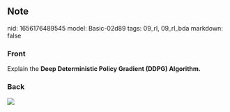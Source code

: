 ## Note
nid: 1656176489545
model: Basic-02d89
tags: 09_rl, 09_rl_bda
markdown: false

### Front
Explain the <b>Deep Deterministic Policy Gradient (DDPG)
Algorithm.</b>

### Back
<img src="paste-b475a7d338863f93f5ae6370b8f3d61c083b96a2.jpg">
